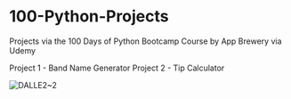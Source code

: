 # 100-Python-Projects
Projects via the 100 Days of Python Bootcamp Course by App Brewery via Udemy

Project 1 - Band Name Generator
Project 2 - Tip Calculator

![DALLE2~2](https://github.com/nkronner/100-Python-Projects/assets/136415471/81d5e122-65e4-4e0a-a01a-7a9a7dc5c862)
